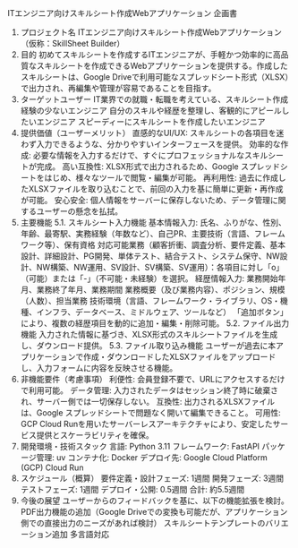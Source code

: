 ITエンジニア向けスキルシート作成Webアプリケーション 企画書
1. プロジェクト名
ITエンジニア向けスキルシート作成Webアプリケーション（仮称：SkillSheet Builder）
2. 目的
初めてスキルシートを作成するITエンジニアが、手軽かつ効率的に高品質なスキルシートを作成できるWebアプリケーションを提供する。作成したスキルシートは、Google Driveで利用可能なスプレッドシート形式（XLSX）で出力され、再編集や管理が容易であることを目指す。
3. ターゲットユーザー
IT業界での就職・転職を考えている、スキルシート作成経験の少ないエンジニア
自分のスキルや経歴を整理し、客観的にアピールしたいエンジニア
スピーディーにスキルシートを作成したいエンジニア
4. 提供価値（ユーザーメリット）
直感的なUI/UX: スキルシートの各項目を迷わず入力できるような、分かりやすいインターフェースを提供。
効率的な作成: 必要な情報を入力するだけで、すぐにプロフェッショナルなスキルシートが完成。
高い互換性: XLSX形式で出力されるため、Google スプレッドシートをはじめ、様々なツールで閲覧・編集が可能。
再利用性: 過去に作成したXLSXファイルを取り込むことで、前回の入力を基に簡単に更新・再作成が可能。
安心安全: 個人情報をサーバーに保存しないため、データ管理に関するユーザーの懸念を払拭。
5. 主要機能
5.1. スキルシート入力機能
基本情報入力:
氏名、ふりがな、性別、年齢、最寄駅、実務経験（年数など）、自己PR、主要技術（言語、フレームワーク等）、保有資格
対応可能業務（顧客折衝、調査分析、要件定義、基本設計、詳細設計、PG開発、単体テスト、結合テスト、システム保守、NW設計、NW構築、NW運用、SV設計、SV構築、SV運用）：各項目に対し「o」（可能）または「-」（不可能・未経験）を選択。
経歴情報入力:
業務開始年月、業務終了年月、業務期間
業務概要（及び業務内容）、ポジション、規模（人数）、担当業務
技術環境（言語、フレームワーク・ライブラリ、OS・機種、インフラ、データベース、ミドルウェア、ツールなど）
「追加ボタン」により、複数の経歴項目を動的に追加・編集・削除可能。
5.2. ファイル出力機能
入力された情報に基づき、XLSX形式のスキルシートファイルを生成し、ダウンロード提供。
5.3. ファイル取り込み機能
ユーザーが過去に本アプリケーションで作成・ダウンロードしたXLSXファイルをアップロードし、入力フォームに内容を反映させる機能。
6. 非機能要件（考慮事項）
利便性: 会員登録不要で、URLにアクセスするだけで利用可能。
データ管理: 入力されたデータはセッション終了時に破棄され、サーバー側では一切保存しない。
互換性: 出力されるXLSXファイルは、Google スプレッドシートで問題なく開いて編集できること。
可用性: GCP Cloud Runを用いたサーバーレスアーキテクチャにより、安定したサービス提供とスケーラビリティを確保。
7. 開発環境・技術スタック
言語: Python 3.11
フレームワーク: FastAPI
パッケージ管理: uv
コンテナ化: Docker
デプロイ先: Google Cloud Platform (GCP) Cloud Run
8. スケジュール（概算）
要件定義・設計フェーズ: 1週間
開発フェーズ: 3週間
テストフェーズ: 1週間
デプロイ・公開: 0.5週間
合計: 約5.5週間
9. 今後の展望
ユーザーからのフィードバックを基に、以下の機能拡張を検討。
PDF出力機能の追加（Google Driveでの変換も可能だが、アプリケーション側での直接出力のニーズがあれば検討）
スキルシートテンプレートのバリエーション追加
多言語対応

